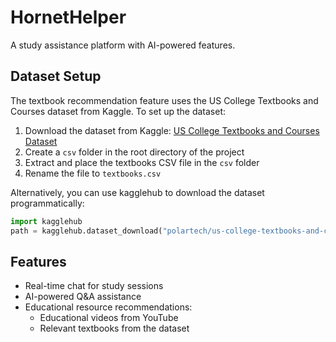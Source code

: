 # HornetHelper

A study assistance platform with AI-powered features.

## Dataset Setup

The textbook recommendation feature uses the US College Textbooks and Courses dataset from Kaggle. To set up the dataset:

1. Download the dataset from Kaggle: [US College Textbooks and Courses Dataset](https://www.kaggle.com/datasets/polartech/us-college-textbooks-and-courses-dataset)
2. Create a `csv` folder in the root directory of the project
3. Extract and place the textbooks CSV file in the `csv` folder
4. Rename the file to `textbooks.csv`

Alternatively, you can use kagglehub to download the dataset programmatically:
```python
import kagglehub
path = kagglehub.dataset_download("polartech/us-college-textbooks-and-courses-dataset")
```

## Features

- Real-time chat for study sessions
- AI-powered Q&A assistance
- Educational resource recommendations:
  - Educational videos from YouTube
  - Relevant textbooks from the dataset
